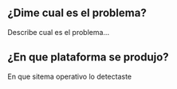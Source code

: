 ## ¿Dime cual es el problema?
Describe cual es el problema...
## ¿En que plataforma se produjo?
En que sitema operativo lo detectaste

